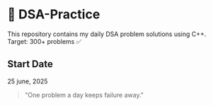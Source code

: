 # 📘 DSA-Practice

This repository contains my daily DSA problem solutions using C++.  
Target: 300+ problems ✅

##  Start Date
25 june, 2025

> "One problem a day keeps failure away."

